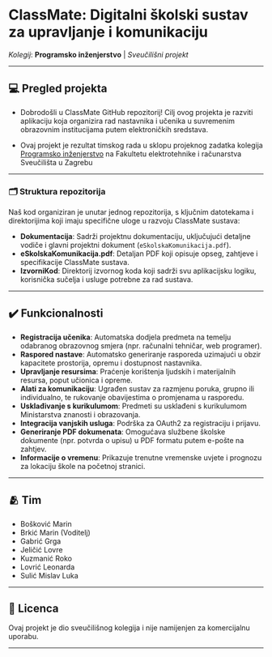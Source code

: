 # ClassMate: Digitalni školski sustav za upravljanje i komunikaciju

*Kolegij*: **Programsko inženjerstvo** | *Sveučilišni projekt*

---

## 💻 Pregled projekta

- Dobrodošli u ClassMate GitHub repozitorij! Cilj ovog projekta je razviti aplikaciju koja organizira rad nastavnika i učenika u suvremenim obrazovnim institucijama putem elektroničkih sredstava.

- Ovaj projekt je rezultat timskog rada u sklopu projeknog zadatka kolegija [Programsko inženjerstvo](https://www.fer.unizg.hr/predmet/proinz) na Fakultetu elektrotehnike i računarstva Sveučilišta u Zagrebu

---

### 🗂️ Struktura repozitorija

Naš kod organiziran je unutar jednog repozitorija, s ključnim datotekama i direktorijima koji imaju specifične uloge u razvoju ClassMate sustava:

- **Dokumentacija**: Sadrži projektnu dokumentaciju, uključujući detaljne vodiče i glavni projektni dokument (`eSkolskaKomunikacija.pdf`).
- **eSkolskaKomunikacija.pdf**: Detaljan PDF koji opisuje opseg, zahtjeve i specifikacije ClassMate sustava.
- **IzvorniKod**: Direktorij izvornog koda koji sadrži svu aplikacijsku logiku, korisnička sučelja i usluge potrebne za rad sustava.

---

## ✔️ Funkcionalnosti

- **Registracija učenika**: Automatska dodjela predmeta na temelju odabranog obrazovnog smjera (npr. računalni tehničar, web programer).
- **Raspored nastave**: Automatsko generiranje rasporeda uzimajući u obzir kapacitete prostorija, opremu i dostupnost nastavnika.
- **Upravljanje resursima**: Praćenje korištenja ljudskih i materijalnih resursa, poput učionica i opreme.
- **Alati za komunikaciju**: Ugrađen sustav za razmjenu poruka, grupno ili individualno, te rukovanje obavijestima o promjenama u rasporedu.
- **Usklađivanje s kurikulumom**: Predmeti su usklađeni s kurikulumom Ministarstva znanosti i obrazovanja.
- **Integracija vanjskih usluga**: Podrška za OAuth2 za registraciju i prijavu.
- **Generiranje PDF dokumenata**: Omogućava službene školske dokumente (npr. potvrda o upisu) u PDF formatu putem e-pošte na zahtjev.
- **Informacije o vremenu**: Prikazuje trenutne vremenske uvjete i prognozu za lokaciju škole na početnoj stranici.

---

## 🫂 Tim

- Bošković Marin
- Brkić Marin (Voditelj)
- Gabrić Grga
- Jeličić Lovre
- Kuzmanić Roko
- Lovrić Leonarda
- Sulić Mislav Luka

---

## 📃 Licenca

Ovaj projekt je dio sveučilišnog kolegija i nije namijenjen za komercijalnu uporabu.

---
